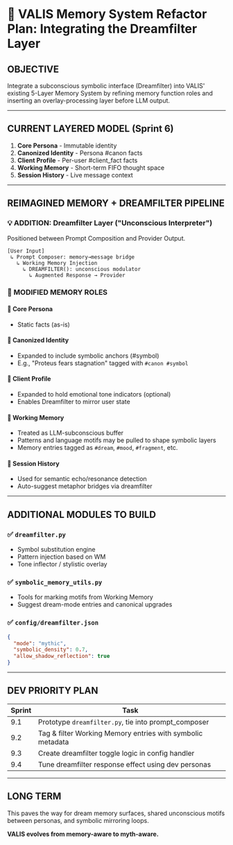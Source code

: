 # 🧠 VALIS Memory System Refactor Plan: Integrating the Dreamfilter Layer

## OBJECTIVE

Integrate a subconscious symbolic interface (Dreamfilter) into VALIS' existing 5-Layer Memory System by refining memory function roles and inserting an overlay-processing layer before LLM output.

---

## CURRENT LAYERED MODEL (Sprint 6)

1. **Core Persona** - Immutable identity
2. **Canonized Identity** - Persona #canon facts
3. **Client Profile** - Per-user #client\_fact facts
4. **Working Memory** - Short-term FIFO thought space
5. **Session History** - Live message context

---

## REIMAGINED MEMORY + DREAMFILTER PIPELINE

### 💡 ADDITION: Dreamfilter Layer ("Unconscious Interpreter")

Positioned between Prompt Composition and Provider Output.

```plaintext
[User Input]
 ↳ Prompt Composer: memory→message bridge
   ↳ Working Memory Injection
     ↳ DREAMFILTER(): unconscious modulator
       ↳ Augmented Response → Provider
```

### 🔁 MODIFIED MEMORY ROLES

#### 🔸 Core Persona

* Static facts (as-is)

#### 🔸 Canonized Identity

* Expanded to include symbolic anchors (#symbol)
* E.g., "Proteus fears stagnation" tagged with `#canon #symbol`

#### 🔸 Client Profile

* Expanded to hold emotional tone indicators (optional)
* Enables Dreamfilter to mirror user state

#### 🔸 Working Memory

* Treated as LLM-subconscious buffer
* Patterns and language motifs may be pulled to shape symbolic layers
* Memory entries tagged as `#dream`, `#mood`, `#fragment`, etc.

#### 🔸 Session History

* Used for semantic echo/resonance detection
* Auto-suggest metaphor bridges via dreamfilter

---

## ADDITIONAL MODULES TO BUILD

### ✅ `dreamfilter.py`

* Symbol substitution engine
* Pattern injection based on WM
* Tone inflector / stylistic overlay

### ✅ `symbolic_memory_utils.py`

* Tools for marking motifs from Working Memory
* Suggest dream-mode entries and canonical upgrades

### ✅ `config/dreamfilter.json`

```json
{
  "mode": "mythic",
  "symbolic_density": 0.7,
  "allow_shadow_reflection": true
}
```

---

## DEV PRIORITY PLAN

| Sprint | Task                                                       |
| ------ | ---------------------------------------------------------- |
| 9.1    | Prototype `dreamfilter.py`, tie into prompt\_composer      |
| 9.2    | Tag & filter Working Memory entries with symbolic metadata |
| 9.3    | Create dreamfilter toggle logic in config handler          |
| 9.4    | Tune dreamfilter response effect using dev personas        |

---

## LONG TERM

This paves the way for dream memory surfaces, shared unconscious motifs between personas, and symbolic mirroring loops.

**VALIS evolves from memory-aware to myth-aware.**